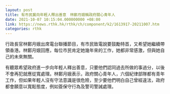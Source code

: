 ```yaml
---
layout: post
title: 有市民冀向年輕人釋出善意　林鄭月娥稱政府關心青年人
date: 2021-10-07 10:15:04.000000000 +08:00
link: https://news.rthk.hk/rthk/ch/component/k2/1613917-20211007.htm
categories: rthk
---
```


行政長官林鄭月娥出席電台聯播節目，有市民致電說要鼓勵特首，又希望她繼續帶領香港。林鄭月娥回應，每位市民肯定她幾年來的工作，她都非常感激，但與她自己的未來無關。

有聽眾希望政府進一步向年輕人釋出善意，只要他們認同過去所做的事過分，以後不會再犯就應從寬處理。林鄭月娥表示，政府關心青年人，六個紀律部隊都有青年工作，但如果年輕人沒有守法意識是很危險，至少要他們明白自己曾經違法，政府都會願意以寬鬆態度，例如簽保守行為及警司警誡處理。
